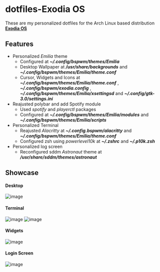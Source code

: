 # dotfiles-Exodia OS
These are my personalized dotfiles for the Arch Linux based distribution [**Exodia OS**](https://github.com/Exodia-OS)

## Features
* Personalized _Emilia_ theme
  * Configured at ___~/.config/bspwm/themes/Emilia___
  * Desktop Wallpaper at ___/usr/share/backgrounds___ and ___~/.config/bspwm/themes/Emilia/theme.conf___
  * Cursor, Widgets and Icons at ___~/.config/bspwm/themes/Emilia/theme.conf___ , ___~/.config/bspwm/exodia.config___ , ___~/.config/bspwm/themes/Emilia/xsettingsd___ and ___~/.config/gtk-3.0/settings.ini___
* Reajusted polybar and add Spotify module
  * Used _spotify_ and _playerctl_ packages
  * Configured at ___~/.config/bspwm/themes/Emilia/modules___ and ___~/.config/bspwm/themes/Emilia/scripts___
* Personalized Terminal
  * Reajusted _Alacritty_ at ___~/.config.bspwm/alacritty___ and ___~/.config/bspwm/themes/Emilia/theme.conf___
  * Configured zsh using _powerlevel10k_ at  ___~/.zshrc___ and  ___~/.p10k.zsh___
* Personalized log screen
  * Reconfigured sddm _Astronaut_ theme at ___/usr/share/sddm/themes/astronaut___

## Showcase

#### Desktop
![image](https://github.com/jubarretog/Exodia_OS-dotfiles/assets/64144710/e9f0df86-24c0-493a-a000-065de60ccde2)

#### Terminal
![image](https://github.com/jubarretog/Exodia_OS-dotfiles/assets/64144710/c7e0e1c6-c79e-4ddb-a0b4-090a0795b2e3)
![image](https://github.com/jubarretog/Exodia_OS-dotfiles/assets/64144710/33a40167-0605-4fda-90c7-851b99e59358)


#### Widgets
![image](https://github.com/jubarretog/Exodia_OS-dotfiles/assets/64144710/5ab1a797-1f17-4a71-aa60-6a673312bb60)

#### Login Screen
![image](https://github.com/jubarretog/Exodia_OS-dotfiles/assets/64144710/1b1bdeb4-a5af-4069-be24-abbce7d0bb88)
